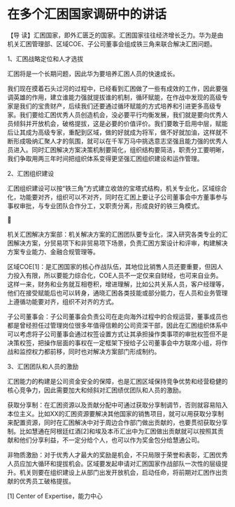# 在多个汇困国家调研中的讲话

【导 读】汇困国家，即外汇匮乏的国家。汇困国家往往经济增长乏力。华为是由机关汇困管理部、区域COE、子公司董事会组成铁三角来联合解决汇困问题。

1、汇困战略定位和人才选拔

汇困将是一个长期问题，因此华为要培养汇困人员的快速成长。

我们现在摸着石头过河的过程中，已经看到汇困做了一些有成效的工作，因此要强调英雄的作用，建立谁能力强就提拔谁的机制，循环赋能，在作战中发现的高级专家是我们的宝贵财产，后续我们还要通过循环赋能的方式培养和引进更多高级专家。我们要给汇困优秀人员创造机会，没必要平行均衡发展，我们就是要向优秀人员倾斜并开放机会，破格提拔，这是必要的价值评价。我们要敢于启用中层，赋能后让其成为高级专家，重配到区域，做的好就成为将军，做不好就加油，这样就不断形成吸纳汇聚人才的氛围，就可以在千军万马中挑选意志坚强且能力强的优秀人员进入。同时汇困解决方案决策机制要简化，组织结构要简洁，职责分工要明晰，我们争取用两三年时间把组织体系变得更坚强汇困组织建设和运作管理。

2、汇困组织建设

汇困组织建设可以按“铁三角”方式建立收敛的宝塔式结构，机关专业化，区域综合化，功能要对齐，组织可以不对齐，同时在汇困上要让子公司董事会中方董事参与事权审批，与专业团队合作分工，又职责分离，形成良好的铁三角模式。



机关汇困解决方案部：机关解决方案的汇困团队要专业化，深入研究各类专业的汇困解决方案，分贸易项下和非贸易项下场景，负责汇困方案设计和评审，构建解决方案专业能力、金融合规管理等。

区域COE\[1\]：是汇困国家的核心作战队伍，其地位比销售人员还要重要，但因人力投入有限，所以要能力综合化，COE人员不一定仅来自财经，也可来自业务。这样一来，财务和业务就互相卷积，增进理解，比如公共关系人员，客户经理等，他们在接受赋能后也可以转身，通晓汇困各类技能或部分能力，在人员和业务管理上遵循功能要对齐，组织不对齐的方式。

子公司董事会：子公司董事会负责公司在走向海外过程中的合规运营，董事成员也都是曾经担任过管理岗位很多年值得信赖的公司资深干部，因此在汇困组织体系中可以考虑将子公司董事会通过权签设置方式让其承担操作类事项的审批权签但不是决策权签，把操作层面的事权在一定框架下授给子公司董事会中方联席小组，将作战和监控权力都前移，同时也对解决方案部门形成制约。

3、汇困团队和人员的激励

汇困能力的构建是公司资金安全的保障，也是汇困区域保持竞争优势和经营稳健的核心竞争力，因此需要加大和倾斜对汇困绩优团队和人员的激励。

获取分享制：在汇困资源以及贡献分配中可通过获取分享制调节，否则就容易陷入本位主义。比如XX的汇困资源要解决其他国家的销售项目，就可以用获取分享制来配置资源，同时在汇困解决中对于周边合作部门做出贡献的，也要贯彻获取分享制。比如慧通在阿根廷红酒\[2\]和埃及本币汇出中为汇困做出贡献就可以按照其贡献和他们分享利益，不一定分给个人，也可以作为奖金包分给慧通公司。

非物质激励：对于优秀人才最大的奖励是机会，不只局限于荣誉和表彰，汇困优秀人员应加大循环和提拔机会。区域要发起申请对汇困国家作战部队一次性的层级提升。机关则要在组织建设上从部门出发开放机会，启动任命，将前期对汇困作出贡献的优秀员工破格提拔。

\[1\] Center of Expertise，能力中心

